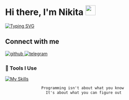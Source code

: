 <h1>Hi there, I'm Nikita <img src="https://github.com/blackcater/blackcater/raw/main/images/Hi.gif" height="32"/></h1>

<div>
  <a href="https://git.io/typing-svg"><img src="https://readme-typing-svg.demolab.com?font=Fira+Code&weight=700&duration=5000&pause=5000&center=true&vCenter=true&width=600&height=40&lines=A+passionate+developer+who+loves+building+things+with+code!" alt="Typing SVG" /></a>
</div>

## Connect with me

<div ">
<a href="https://github.com/foreverflyyy/foreverflyyy/" target="_blank">
<img src=https://img.shields.io/badge/github-%2324292e.svg?&style=for-the-badge&logo=github&logoColor=white alt=github style="margin-bottom: 5px;" />
</a>
<a href="https://t.me/foreverflyyy" target="_blank">
<img src=https://img.shields.io/badge/telegram-%2300acee.svg?&style=for-the-badge&logo=telegram&logoColor=white alt=telegram style="margin-bottom: 5px;" />
</a>
</div>

### 🧰 Tools I Use

[![My Skills](https://skillicons.dev/icons?i=js,ts,react,nextjs,tailwind,redux,graphql,webpack,nodejs,nestjs,mongodb,docker)](https://skillicons.dev) 

<div align="center">
  
```diff
Programming isn't about what you know 
It's about what you can figure out
```
  
</div>
